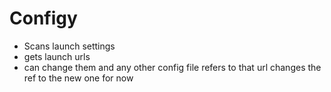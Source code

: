 # Configy 

- Scans launch settings 
- gets launch urls 
- can change them and any other config file refers to that url changes the ref to the new one for now

